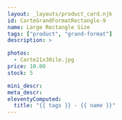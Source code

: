 ```yaml
---
layout: _layouts/product_card.njk
id: CarteGrandFormatRectangle-9
name: Large Rectangle Size
tags: ["product", "grand-format"]
description: >

photos:
  - Carte21x30ile.jpg
price: 10.00
stock: 5

mini_descr:
meta_descr:
eleventyComputed:
  title: "{{ tags }} - {{ name }}"
---
```


